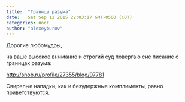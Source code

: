 ```yaml
---
title:  "Границы разума"
date:   Sat Sep 12 2015 22:03:17 GMT-0500 (CDT)
categories: пост
author: "alexeyburov"
---
```


Дорогие любомудры,

на ваше высокое внимание и строгий суд повергаю сие писание о границах разума:

http://snob.ru/profile/27355/blog/97781

Свирепые нападки, как и безудержные комплименты, равно приветствуются.